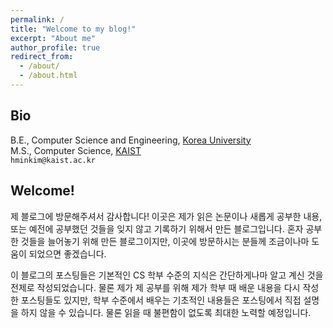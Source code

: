```yaml
---
permalink: /
title: "Welcome to my blog!"
excerpt: "About me"
author_profile: true
redirect_from: 
  - /about/
  - /about.html
---
```


## Bio

B.E., Computer Science and Engineering, [Korea University](korea.ac.kr)
\
M.S., Computer Science, [KAIST](kaist.ac.kr)
\
`hminkim@kaist.ac.kr`

## Welcome!

제 블로그에 방문해주셔서 감사합니다!
이곳은 제가 읽은 논문이나 새롭게 공부한 내용, 또는 예전에 공부했던 것들을 잊지 않고 기록하기 위해서 만든 블로그입니다. 
혼자 공부한 것들을 늘어놓기 위해 만든 블로그이지만, 이곳에 방문하시는 분들께 조금이나마 도움이 되었으면 좋겠습니다. 

이 블로그의 포스팅들은 기본적인 CS 학부 수준의 지식은 간단하게나마 알고 계신 것을 전제로 작성되었습니다. 
물론 제가 제 공부를 위해 제가 학부 때 배운 내용을 다시 작성한 포스팅들도 있지만, 학부 수준에서 배우는 기초적인 내용들은 포스팅에서 직접 설명을 하지 않을 수 있습니다. 
물론 읽을 때 불편함이 없도록 최대한 노력할 예정입니다. 

